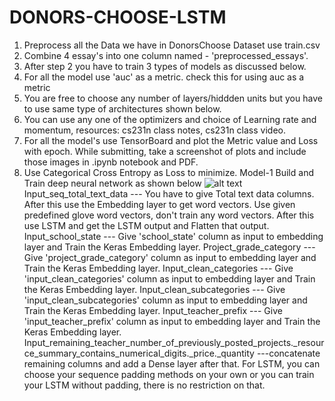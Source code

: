 # DONORS-CHOOSE-LSTM
1. Preprocess all the Data we have in DonorsChoose Dataset use train.csv
2. Combine 4 essay's into one column named - 'preprocessed_essays'. 
3. After step 2 you have to train 3 types of models as discussed below. 
4. For all the model use 'auc' as a metric. check this for using auc as a metric 
5. You are free to choose any number of layers/hiddden units but you have to use same type of architectures shown below. 
6. You can use any one of the optimizers and choice of Learning rate and momentum, resources: cs231n class notes, cs231n class video. 
7. For all the model's use TensorBoard and plot the Metric value and Loss with epoch. While submitting, take a screenshot of plots and include those images in .ipynb notebook and PDF. 
8. Use Categorical Cross Entropy as Loss to minimize.
Model-1
Build and Train deep neural network as shown below
![alt text](https://i.imgur.com/w395Yk9.png)
Input_seq_total_text_data --- You have to give Total text data columns. After this use the Embedding layer to get word vectors. Use given predefined glove word vectors, don't train any word vectors. After this use LSTM and get the LSTM output and Flatten that output.
Input_school_state --- Give 'school_state' column as input to embedding layer and Train the Keras Embedding layer.
Project_grade_category --- Give 'project_grade_category' column as input to embedding layer and Train the Keras Embedding layer.
Input_clean_categories --- Give 'input_clean_categories' column as input to embedding layer and Train the Keras Embedding layer.
Input_clean_subcategories --- Give 'input_clean_subcategories' column as input to embedding layer and Train the Keras Embedding layer.
Input_teacher_prefix --- Give 'input_teacher_prefix' column as input to embedding layer and Train the Keras Embedding layer.
Input_remaining_teacher_number_of_previously_posted_projects._resource_summary_contains_numerical_digits._price._quantity ---concatenate remaining columns and add a Dense layer after that.
For LSTM, you can choose your sequence padding methods on your own or you can train your LSTM without padding, there is no restriction on that.
